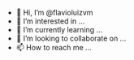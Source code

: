 - 👋 Hi, I’m @flavioluizvm
- 👀 I’m interested in ...
- 🌱 I’m currently learning ...
- 💞️ I’m looking to collaborate on ...
- 📫 How to reach me ...

<!---
flavioluizvm/flavioluizvm is a ✨ special ✨ repository because its `README.md` (this file) appears on your GitHub profile.
You can click the Preview link to take a look at your changes.
--->
